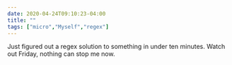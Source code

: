 ```yaml
---
date: 2020-04-24T09:10:23-04:00
title: ""
tags: ["micro","Myself","regex"]
---
```

Just figured out a regex solution to something in under ten minutes. Watch out Friday, nothing can stop me now.
